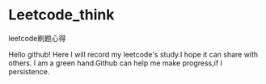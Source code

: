 # Leetcode_think

leetcode刷题心得

Hello github!
Here I will record my leetcode's study.I hope it can share with others.
I am a green hand.Github can help me make progress,if I persistence.
